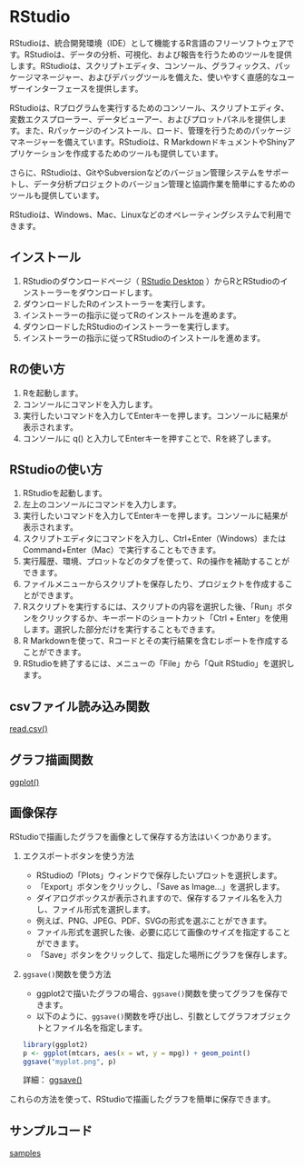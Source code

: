 # RStudio

RStudioは、統合開発環境（IDE）として機能するR言語のフリーソフトウェアです。RStudioは、データの分析、可視化、および報告を行うためのツールを提供します。RStudioは、スクリプトエディタ、コンソール、グラフィックス、パッケージマネージャー、およびデバッグツールを備えた、使いやすく直感的なユーザーインターフェースを提供します。

RStudioは、Rプログラムを実行するためのコンソール、スクリプトエディタ、変数エクスプローラー、データビューアー、およびプロットパネルを提供します。また、Rパッケージのインストール、ロード、管理を行うためのパッケージマネージャーを備えています。RStudioは、R MarkdownドキュメントやShinyアプリケーションを作成するためのツールも提供しています。

さらに、RStudioは、GitやSubversionなどのバージョン管理システムをサポートし、データ分析プロジェクトのバージョン管理と協調作業を簡単にするためのツールも提供しています。

RStudioは、Windows、Mac、Linuxなどのオペレーティングシステムで利用できます。

## インストール

1. RStudioのダウンロードページ（ [RStudio Desktop](https://posit.co/download/rstudio-desktop/) ）からRとRStudioのインストーラーをダウンロードします。
2. ダウンロードしたRのインストーラーを実行します。
3. インストーラーの指示に従ってRのインストールを進めます。
4. ダウンロードしたRStudioのインストーラーを実行します。
5. インストーラーの指示に従ってRStudioのインストールを進めます。

## Rの使い方

1. Rを起動します。
2. コンソールにコマンドを入力します。
3. 実行したいコマンドを入力してEnterキーを押します。コンソールに結果が表示されます。
4. コンソールに q() と入力してEnterキーを押すことで、Rを終了します。

## RStudioの使い方

1. RStudioを起動します。
2. 左上のコンソールにコマンドを入力します。
3. 実行したいコマンドを入力してEnterキーを押します。コンソールに結果が表示されます。
4. スクリプトエディタにコマンドを入力し、Ctrl+Enter（Windows）またはCommand+Enter（Mac）で実行することもできます。
5. 実行履歴、環境、プロットなどのタブを使って、Rの操作を補助することができます。
6. ファイルメニューからスクリプトを保存したり、プロジェクトを作成することができます。
7. Rスクリプトを実行するには、スクリプトの内容を選択した後、「Run」ボタンをクリックするか、キーボードのショートカット「Ctrl + Enter」を使用します。選択した部分だけを実行することもできます。
8. R Markdownを使って、Rコードとその実行結果を含むレポートを作成することができます。
9. RStudioを終了するには、メニューの「File」から「Quit RStudio」を選択します。

## csvファイル読み込み関数

[read.csv()](read.csv)

## グラフ描画関数

[ggplot()](ggplot)

## 画像保存

RStudioで描画したグラフを画像として保存する方法はいくつかあります。

1. エクスポートボタンを使う方法
    - RStudioの「Plots」ウィンドウで保存したいプロットを選択します。
    - 「Export」ボタンをクリックし、「Save as Image...」を選択します。
    - ダイアログボックスが表示されますので、保存するファイル名を入力し、ファイル形式を選択します。
    - 例えば、PNG、JPEG、PDF、SVGの形式を選ぶことができます。
    - ファイル形式を選択した後、必要に応じて画像のサイズを指定することができます。
    - 「Save」ボタンをクリックして、指定した場所にグラフを保存します。
2. `ggsave()`関数を使う方法
    - ggplot2で描いたグラフの場合、`ggsave()`関数を使ってグラフを保存できます。
    - 以下のように、`ggsave()`関数を呼び出し、引数としてグラフオブジェクトとファイル名を指定します。

    ```r
    library(ggplot2)
    p <- ggplot(mtcars, aes(x = wt, y = mpg)) + geom_point()
    ggsave("myplot.png", p)
    ```

   詳細： [ggsave()](ggplot/ggsave)

これらの方法を使って、RStudioで描画したグラフを簡単に保存できます。

## サンプルコード

[samples](samples)
